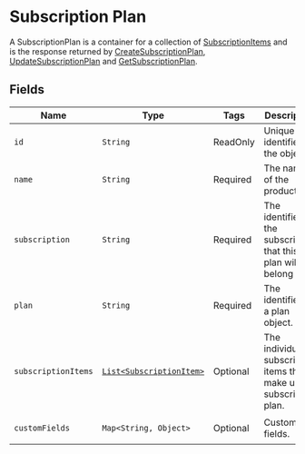 
# Subscription Plan

A SubscriptionPlan is a container for a collection of [SubscriptionItems](/doc/models/subscription-item.md) and is the response returned by [CreateSubscriptionPlan](/doc/subscription-plan-api.md#create-subscription-plan), [UpdateSubscriptionPlan](/doc/subscription-plan-api.md#update-subscription-plan) and [GetSubscriptionPlan](/doc/subscription-plan-api.md#get-subscription-plan).

## Fields

| Name | Type | Tags | Description | Getter |
|  --- | --- | --- | --- | --- |
| `id` | `String` | ReadOnly | Unique identifier for the object. | String getId() |
| `name` | `String` | Required | The name of the product. | String getName() |
| `subscription` | `String` | Required | The identifier of the subscription that this plan will belong to. | String getSubscription() |
| `plan` | `String` | Required | The identifier of a plan object. | String getPlan() |
| `subscriptionItems` | [`List<SubscriptionItem>`](/doc/models/subscription-item.md) | Optional | The individual subscription items that make up the subscription plan. | List<SubscriptionItem> getItems() |
| `customFields` | `Map<String, Object>` | Optional | Custom fields. | `Map<String, Object> getCustomFields()`|
